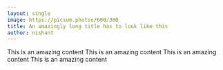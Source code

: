 ```yaml
---
layout: single
image: https://picsum.photos/600/300
title: An amazingly long title has to look like this
author: nishant
---
```

This is an amazing content This is an amazing content This is an amazing content This is an amazing content
